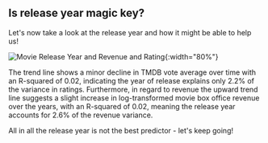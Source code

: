 ## Is release year magic key?
Let's now take a look at the release year and how it might be able to help us! 

![Movie Release Year and Revenue and Rating](figures/Movie_release_year/Movie_release_year_scatterplot.png){:width="80%"}

The trend line shows a minor decline in TMDB vote average over time with an R-squared of 0.02, indicating the year of release explains only 2.2% of the variance in ratings.
Furthermore, in regard to revenue the upward trend line suggests a slight increase in log-transformed movie box office revenue over the years, with an R-squared of 0.02, meaning the release year accounts for 2.6% of the revenue variance.

All in all the release year is not the best predictor - let's keep going!

